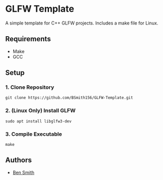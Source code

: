 # GLFW Template
A simple template for C++ GLFW projects. Includes a make file for Linux.

## Requirements
* Make
* GCC

## Setup
### 1. Clone Repository
`git clone https://github.com/BSmith156/GLFW-Template.git`
### 2. (Linux Only) Install GLFW
`sudo apt install libglfw3-dev`
### 3. Compile Executable
`make`

## Authors
* [Ben Smith](https://github.com/BSmith156)